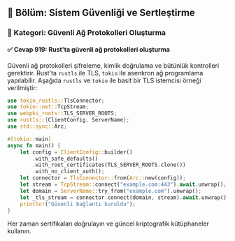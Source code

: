 ## 📘 Bölüm: Sistem Güvenliği ve Sertleştirme
### 🔹 Kategori: Güvenli Ağ Protokolleri Oluşturma
#### ✅ Cevap 919: Rust'ta güvenli ağ protokolleri oluşturma

Güvenli ağ protokolleri şifreleme, kimlik doğrulama ve bütünlük kontrolleri gerektirir. Rust'ta `rustls` ile TLS, `tokio` ile asenkron ağ programlama yapılabilir. Aşağıda `rustls` ve `tokio` ile basit bir TLS istemcisi örneği verilmiştir:

```rust
use tokio_rustls::TlsConnector;
use tokio::net::TcpStream;
use webpki_roots::TLS_SERVER_ROOTS;
use rustls::{ClientConfig, ServerName};
use std::sync::Arc;

#[tokio::main]
async fn main() {
    let config = ClientConfig::builder()
        .with_safe_defaults()
        .with_root_certificates(TLS_SERVER_ROOTS.clone())
        .with_no_client_auth();
    let connector = TlsConnector::from(Arc::new(config));
    let stream = TcpStream::connect("example.com:443").await.unwrap();
    let domain = ServerName::try_from("example.com").unwrap();
    let _tls_stream = connector.connect(domain, stream).await.unwrap();
    println!("Güvenli bağlantı kuruldu");
}
```

Her zaman sertifikaları doğrulayın ve güncel kriptografik kütüphaneler kullanın.
